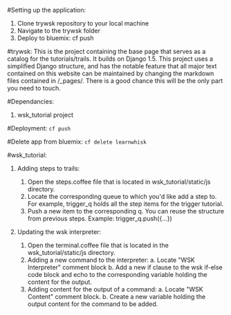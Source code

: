 #Setting up the application:
1. Clone trywsk repository to your local machine
2. Navigate to the trywsk folder 
3. Deploy to bluemix: cf push 

#trywsk:
This is the project containing the base page that serves as a catalog for the tutorials/trails. It builds on Django 1.5. This project uses a simplified Django structure, and has the notable feature that all major text contained on this website can be maintained by changing the markdown files contained in /_pages/. There is a good chance this will be the only part you need to touch.

#Dependancies:
1. wsk_tutorial project 

#Deployment:
   `cf push` 
   
#Delete app from bluemix:
   `cf delete learnwhisk`

#wsk_tutorial:
1. Adding steps to trails:
    1. Open the steps.coffee file that is located in wsk_tutorial/static/js directory.
    2. Locate the corresponding queue to which you'd like add a step to. For example, trigger_q holds all the step items for the trigger tutorial. 
    3. Push a new item to the corresponding q. You can reuse the structure from previous steps. Example: trigger_q.push({...})

2. Updating the wsk interpreter: 
    1. Open the terminal.coffee file that is located in the wsk_tutorial/static/js directory.
    2. Adding a new command to the interpreter: 
 		a. Locate "WSK Interpreter" comment block 
 		b. Add a new if clause to the wsk if-else code block and echo to the corresponding variable holding the content for the output.
 	3. Adding content for the output of a command:
 		a. Locate "WSK Content" comment block. 
 		b. Create a new variable holding the output content for the command to be added. 
